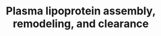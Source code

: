 ---
authors:
- ReactomeTeam
description: 'Because of their hydrophobicity, lipids are found in the extracellular
  spaces of the human body primarily in the form of lipoprotein complexes. <b>Chylomicrons</b>
  form in the small intestine and transport dietary lipids to other tissues in the
  body. <b>Very low density lipoproteins (VLDL)</b> form in the liver and transport
  triacylglycerol synthesized there to other tissues of the body. As they circulate,
  VLDL are acted on by lipoprotein lipases on the endothelial surfaces of blood vessels,
  liberating fatty acids and glycerol to be taken up by tissues and converting the
  VLDL first to <b>intermediate density lipoproteins (IDL)</b> and then to <b>low
  density lipoproteins (LDL)</b>. IDL and LDL are cleared from the circulation via
  a specific cell surface receptor, found in the body primarily on the surfaces of
  liver cells. <b>High density lipoprotein (HDL)</b> particles, initially formed primarily
  by the liver, shuttle several kinds of lipids between tissues and other lipoproteins.
  Notably, they are responsible for the so-called reverse transport of cholesterol
  from peripheral tissues to LDL for return to the liver.<p>Three aspects of lipoprotein
  function are currently annotated in Reactome: <b>chylomicron-mediated lipid transport</b>,
  <b>LDL endocytosis and degradation</b>, and <b>HDL-mediated lipid transport</b>,
  each divided into assembly, remodeling, and clearance subpathways.  View original
  pathway at [http://www.reactome.org/PathwayBrowser/#DIAGRAM=174824 Reactome].'
last-edited: 2021-01-25
organisms:
- Homo sapiens
redirect_from:
- /index.php/Pathway:WP4129
- /instance/WP4129
schema-jsonld:
- '@context': https://schema.org/
  '@id': https://wikipathways.github.io/pathways/WP4129.html
  '@type': Dataset
  creator:
    '@type': Organization
    name: WikiPathways
  description: 'Because of their hydrophobicity, lipids are found in the extracellular
    spaces of the human body primarily in the form of lipoprotein complexes. <b>Chylomicrons</b>
    form in the small intestine and transport dietary lipids to other tissues in the
    body. <b>Very low density lipoproteins (VLDL)</b> form in the liver and transport
    triacylglycerol synthesized there to other tissues of the body. As they circulate,
    VLDL are acted on by lipoprotein lipases on the endothelial surfaces of blood
    vessels, liberating fatty acids and glycerol to be taken up by tissues and converting
    the VLDL first to <b>intermediate density lipoproteins (IDL)</b> and then to <b>low
    density lipoproteins (LDL)</b>. IDL and LDL are cleared from the circulation via
    a specific cell surface receptor, found in the body primarily on the surfaces
    of liver cells. <b>High density lipoprotein (HDL)</b> particles, initially formed
    primarily by the liver, shuttle several kinds of lipids between tissues and other
    lipoproteins. Notably, they are responsible for the so-called reverse transport
    of cholesterol from peripheral tissues to LDL for return to the liver.<p>Three
    aspects of lipoprotein function are currently annotated in Reactome: <b>chylomicron-mediated
    lipid transport</b>, <b>LDL endocytosis and degradation</b>, and <b>HDL-mediated
    lipid transport</b>, each divided into assembly, remodeling, and clearance subpathways.  View
    original pathway at [http://www.reactome.org/PathwayBrowser/#DIAGRAM=174824 Reactome].'
  keywords:
  - LPL
  - 'PL '
  - 'PRKACG '
  - albumin:2-lysophosphatidylcholine complex
  - VLDL:PCSK9
  - discoidal
  - CREB3L3
  - PCSK9:LDLR:Clathrin:AP2
  - NR1H2,NR1H3
  - spherical HDL:SR-BI
  - 'Zn2+ '
  - 'APOC2 '
  - 'LMF2 '
  - HSPG
  - Pi
  - APOF
  - PCSK9:LDLR
  - 'BMP1-3 '
  - APOA1(19-266)
  - 'LDLR '
  - APOBR dimer
  - 'AP2S1 '
  - 'APOA1(25-267) '
  - PCSK5
  - 'PLTP-1 '
  - 'APOA5 gene '
  - ANGPTL3
  - VLDL (-APOC1,C4)
  - LIPG dimer
  - 'PRKACB '
  - 'PCSK6 '
  - HDL
  - 'SCARB1-2 '
  - APOA4,APOA5,APOC2,CIDEC,FGF21 genes
  - HDLBP
  - HDLBP:HDL
  - LIPC dimer:LMF1,2
  - 'MYLIP '
  - LPA
  - SAR1B
  - enlarged spherical
  - Ub-K839-VLDLR
  - dimer
  - LIPC
  - HDL:apoA-I:apoA-II:apoA-IV:apoC-II:apoC-III
  - LIPA-degraded LDL
  - 'FURIN '
  - PALM-CoA
  - Lp(a)
  - torcetrapib
  - APOC1
  - 'cholesterol esters '
  - 'FGF21 '
  - ABCG1 dimer
  - 'APOC4 '
  - pre-beta HDL
  - LCAT
  - 'APOA4 gene '
  - remnant:apoE:LDLR
  - Clathrin:AP2 complex
  - 'MTTP '
  - APOA5
  - 1-acyl LPC
  - VLDLR
  - 'TAGs '
  - 'NR1H2 '
  - PKA catalytic
  - 4xPALM-C-ABCA1
  - 'APOA5 '
  - LSR trimer:LDL
  - HDL:torcetrapib
  - pre-VLDL
  - chylomicron
  - CETP:spherical
  - 'APOC1 '
  - CES3
  - LCFA(-)
  - APOE
  - ANGPTL4
  - LIPC dimer:heparin
  - 'ANGPTL8 '
  - 'ALB '
  - CUBN:AMN
  - APOB(28-4563)
  - 'SOAT1 '
  - CETP:triacylglycerol
  - 'LCAT '
  - ZDHHC8
  - subunit
  - ApoB-48:TG:PL
  - HSPG:LPL dimer
  - 'AP2M1 '
  - 'APOA2(24-100) '
  - MYLIP dimer
  - APOA1(25-267)
  - ABCA1 tetramer
  - ANGPTL8
  - 'NR1H3 '
  - APOA2(24-100)
  - 'CLTA '
  - 'ABCA1 '
  - ATP
  - spherical HDL
  - LDLR
  - CHEST
  - 'HSPG '
  - remnant:apoE
  - LSR trimer:VLDL
  - 'LSR '
  - 'AP2A1 '
  - DAGs
  - LCAT:spherical HDL
  - VLDL:PCSK9:Clathrin:AP2
  - LCAT:discoidal HDL
  - 'APOB(28-2179) '
  - NPC1
  - 'CHOL '
  - PLTP
  - tetramer
  - 'APOB(28-4563) '
  - HDL:apoC-II:apoC-III:apoE
  - NPC1:CHOL
  - CREB3L3(1-?)
  - 'CIDEC '
  - CREB3L3(?-461)
  - 'AP2A2(1-939) '
  - CoA-SH
  - LIPA
  - APOA1(25-266)
  - 'AP2B1 '
  - 'ANGPTL3 '
  - SOAT1,2
  - ALB
  - GPIHBP1:HSPG:LPL
  - 'APOE '
  - TAGs
  - 'CLTC '
  - 'MBTPS2 '
  - 'CHEST '
  - '4xPALM-C-ABCA1 '
  - complex
  - LSR trimer
  - ester complex
  - LMF1,2
  - LDL:cholesterol
  - ANGPTL3:ANGPTL8
  - NPC2
  - 'torcetrapib '
  - 'NPC1 '
  - APOBR dimer:VLDL
  - tetramer:APOA1
  - 'CUBN '
  - MBTPS1,2
  - '4xPALM-C-p-2S-ABCA1 '
  - CETP:cholesterol
  - SCARB1-2
  - VLDL
  - APOC3
  - 'LPL '
  - 'Heparins '
  - PCSK9
  - ADP
  - cholesterol esters
  - TAG
  - H2O
  - HDL:cholesterol
  - 'HDLBP '
  - BMP1-3:Zn2+
  - Clathrin:AP-2
  - 'APOA4 '
  - APOA4
  - apoA-I:CUBN:AMN
  - LDLRAP1
  - 'CETP '
  - spherical
  - 'P4HB '
  - LCFAs
  - LDL:LDLR complex
  - chylomicron remnant
  - 'PCSK9 '
  - 'LIPC '
  - HDL:triacylglycerol
  - APOC4
  - 'FGF21 gene '
  - FURIN,PCSK6
  - FAs
  - LIPC dimer
  - 'LPA '
  - acyl-CoA
  - 'SOAT2 '
  - 'MBTPS1 '
  - Heparins
  - APOB(28-2179)
  - NCEH1
  - A2M tetramer
  - 'PRKACA '
  - LDL
  - nascent chylomicron
  - CHOL
  - 'AMN '
  - 'APOC3 '
  - 'TAG '
  - 'APOA1(25-266) '
  - '1-acyl LPC '
  - discoidal HDL
  - FA
  - VLDL:VLDLR
  - 'LIPG '
  - 'APOBR '
  - 'cholesterol '
  - MTP:PDI:lipid
  - 'CIDEC gene '
  - 'ABCG1 '
  - 4xPALM-C-p-2S-ABCA1
  - 'VLDLR '
  - APOA4,APOA5,APOC2,CIDEC,FGF21
  - LPL dimer
  - 'PLTP-2 '
  - 'GPIHBP1 '
  - phosphatidylcholines
  - 'LMF1 '
  - NPC2:CHOL
  - GPIHBP1
  - PL
  - APOC2
  - 'NPC2 '
  - TG-depleted
  - 'APOC2 gene '
  - 'A2M '
  license: CC0
  name: Plasma lipoprotein assembly, remodeling, and clearance
seo: CreativeWork
title: Plasma lipoprotein assembly, remodeling, and clearance
wpid: WP4129
---